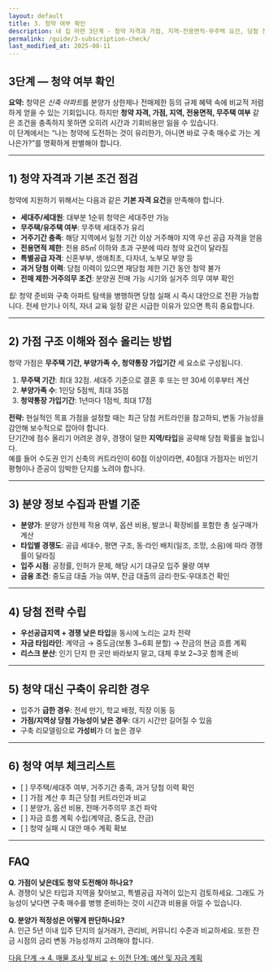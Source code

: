 ```yaml
---
layout: default
title: 3. 청약 여부 확인
description: 내 집 마련 3단계 - 청약 자격과 가점, 지역·전용면적·무주택 요건, 당첨 전략과 리스크까지 한 번에 점검하는 체크리스트.
permalink: /guide/3-subscription-check/
last_modified_at: 2025-08-11
---
```


<section class="guide-detail">

<h1>3단계 — 청약 여부 확인</h1>

<p><strong>요약:</strong> 청약은 <em>신축 아파트</em>를 분양가 상한제나 전매제한 등의 규제 혜택 속에 비교적 저렴하게 얻을 수 있는 기회입니다. 하지만 <strong>청약 자격, 가점, 지역, 전용면적, 무주택 여부</strong> 같은 조건을 충족하지 못하면 오히려 시간과 기회비용만 잃을 수 있습니다.<br>
이 단계에서는 “나는 청약에 도전하는 것이 유리한가, 아니면 바로 구축 매수로 가는 게 나은가?”를 명확하게 판별해야 합니다.</p>

<hr>

<h2>1) 청약 자격과 기본 조건 점검</h2>
<p>청약에 지원하기 위해서는 다음과 같은 <strong>기본 자격 요건</strong>을 만족해야 합니다.</p>
<ul>
  <li><strong>세대주/세대원</strong>: 대부분 1순위 청약은 세대주만 가능</li>
  <li><strong>무주택/유주택 여부</strong>: 무주택 세대주가 유리</li>
  <li><strong>거주기간 충족</strong>: 해당 지역에서 일정 기간 이상 거주해야 지역 우선 공급 자격을 얻음</li>
  <li><strong>전용면적 제한</strong>: 전용 85㎡ 이하와 초과 구분에 따라 청약 요건이 달라짐</li>
  <li><strong>특별공급 자격</strong>: 신혼부부, 생애최초, 다자녀, 노부모 부양 등</li>
  <li><strong>과거 당첨 이력</strong>: 당첨 이력이 있으면 재당첨 제한 기간 동안 청약 불가</li>
  <li><strong>전매 제한·거주의무 조건</strong>: 분양권 전매 가능 시기와 실거주 의무 여부 확인</li>
</ul>
<p><em>팁:</em> 청약 준비와 구축 아파트 탐색을 병행하면 당첨 실패 시 즉시 대안으로 전환 가능합니다. 전세 만기나 이직, 자녀 교육 일정 같은 시급한 이유가 있으면 특히 중요합니다.</p>

<hr>

<h2>2) 가점 구조 이해와 점수 올리는 방법</h2>
<p>청약 가점은 <strong>무주택 기간, 부양가족 수, 청약통장 가입기간</strong> 세 요소로 구성됩니다.</p>
<ol>
  <li><strong>무주택 기간</strong>: 최대 32점. 세대주 기준으로 결혼 후 또는 만 30세 이후부터 계산</li>
  <li><strong>부양가족 수</strong>: 1인당 5점씩, 최대 35점</li>
  <li><strong>청약통장 가입기간</strong>: 1년마다 1점씩, 최대 17점</li>
</ol>
<p><strong>전략:</strong> 현실적인 목표 가점을 설정할 때는 최근 당첨 커트라인을 참고하되, 변동 가능성을 감안해 보수적으로 잡아야 합니다.<br>
단기간에 점수 올리기 어려운 경우, 경쟁이 덜한 <strong>지역/타입</strong>을 공략해 당첨 확률을 높입니다.<br>
예를 들어 수도권 인기 신축의 커트라인이 60점 이상이라면, 40점대 가점자는 비인기 평형이나 준공이 임박한 단지를 노려야 합니다.</p>

<hr>

<h2>3) 분양 정보 수집과 판별 기준</h2>
<ul>
  <li><strong>분양가</strong>: 분양가 상한제 적용 여부, 옵션 비용, 발코니 확장비를 포함한 총 실구매가 계산</li>
  <li><strong>타입별 경쟁도</strong>: 공급 세대수, 평면 구조, 동·라인 배치(일조, 조망, 소음)에 따라 경쟁률이 달라짐</li>
  <li><strong>입주 시점</strong>: 공정률, 인허가 문제, 해당 시기 대규모 입주 물량 여부</li>
  <li><strong>금융 조건</strong>: 중도금 대출 가능 여부, 잔금 대출의 금리·한도·우대조건 확인</li>
</ul>

<hr>

<h2>4) 당첨 전략 수립</h2>
<ul>
  <li><strong>우선공급지역 + 경쟁 낮은 타입</strong>을 동시에 노리는 교차 전략</li>
  <li><strong>자금 타임라인</strong>: 계약금 → 중도금(보통 3~6회 분할) → 잔금의 현금 흐름 계획</li>
  <li><strong>리스크 분산</strong>: 인기 단지 한 곳만 바라보지 말고, 대체 후보 2~3곳 함께 준비</li>
</ul>

<hr>

<h2>5) 청약 대신 구축이 유리한 경우</h2>
<ul>
  <li>입주가 <strong>급한 경우</strong>: 전세 만기, 학교 배정, 직장 이동 등</li>
  <li><strong>가점/지역상 당첨 가능성이 낮은 경우</strong>: 대기 시간만 길어질 수 있음</li>
  <li>구축 리모델링으로 <strong>가성비</strong>가 더 높은 경우</li>
</ul>

<hr>

<h2>6) 청약 여부 체크리스트</h2>
<ul>
  <li>[ ] 무주택/세대주 여부, 거주기간 충족, 과거 당첨 이력 확인</li>
  <li>[ ] 가점 계산 후 최근 당첨 커트라인과 비교</li>
  <li>[ ] 분양가, 옵션 비용, 전매·거주의무 조건 파악</li>
  <li>[ ] 자금 흐름 계획 수립(계약금, 중도금, 잔금)</li>
  <li>[ ] 청약 실패 시 대안 매수 계획 확보</li>
</ul>

<hr>

<h2>FAQ</h2>
<p><strong>Q. 가점이 낮은데도 청약 도전해야 하나요?</strong><br>
A. 경쟁이 낮은 타입과 지역을 찾아보고, 특별공급 자격이 있는지 검토하세요. 그래도 가능성이 낮다면 구축 매수를 병행 준비하는 것이 시간과 비용을 아낄 수 있습니다.</p>

<p><strong>Q. 분양가 적정성은 어떻게 판단하나요?</strong><br>
A. 인근 5년 이내 입주 단지의 실거래가, 관리비, 커뮤니티 수준과 비교하세요. 또한 잔금 시점의 금리 변동 가능성까지 고려해야 합니다.</p>

<p>
<a class="btn primary" href="{{ '/guide/4-property-research/' | relative_url }}">다음 단계 → 4. 매물 조사 및 비교</a>
<a class="btn" href="{{ '/guide/2-budget-plan/' | relative_url }}">← 이전 단계: 예산 및 자금 계획</a>
</p>

</section>
